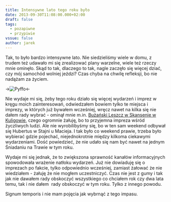 ```yaml
---
title: Intensywne lato tego roku było
date: 2013-09-30T11:08:00.000+02:00
draft: false
tags:
  - pozapiwne
  - przypiwie
vssue: false
author: jarek
---
```


Tak, to było bardzo intensywne lato. Nie siedzieliśmy wiele w domu, z trudem też udawało mi się zrealizować plany warzelne, wiele też rzeczy mnie ominęło. Skąd to tak, dlaczego to tak, nagle zaczęło się więcej dziać, czy mój samochód wolniej jeździ? Czas chyba na chwilę refleksji, bo nie nadążam za życiem.

<!-- more -->

->![Pyffo](http://3.bp.blogspot.com/-8BO1IfTQ2D8/UdFKlNH9WBI/AAAAAAAAC6U/-FQhkjbrRUc/s800/%255BUNSET%255D)<-

Nie wydaje mi się, żeby tego roku działo się więcej wydarzeń i imprez w kręgu moich zainteresowań, odwiedzałem bowiem tylko te miejsca i imprezy, w których już bywałem wcześniej, wręcz nawet na kilka się nie dałem rady wybrać - ominął mnie m.in. [Bużański Leszcz w Skansenie w Kuligowie](http://skansen.powiatwolominski.pl/rybka-lubi-plywac-w-skansenie-w-kuligowie/), czego ogromnie żałuję, bo to przyjemna impreza wśród życzliwych ludzi. Ale nie wyrobilibyśmy się, bo w ten sam weekend odbywał się Hubertus w Stajni u Macieja. I tak było co weekend prawie, trzeba było wybierać gdzie pojechać, niejednokrotnie między kilkoma ciekawymi wydarzeniami. Dość powiedzieć, że nie udało się nam być nawet na jednym Śniadaniu na Trawie w tym roku.

Wydaje mi się jednak, że to zwiększona sprawność kanałów informacyjnych spowodowała wrażenie natłoku wydarzeń. Już nie dowiaduję się o imprezach po fakcie, tylko odpowiednio wcześniej, zamiast żałować że nie wiedziałem - żałuję że nie mogłem uczestniczyć. Czas nie jest z gumy i tak jak nie dawałem rady obskoczyć wszystkiego co chciałem rok czy dwa lata temu, tak i nie dałem  rady obskoczyć w tym roku. Tylko z innego powodu.

Signum temporis i nie mam pojęcia jak wybrnąć z tego impasu.
